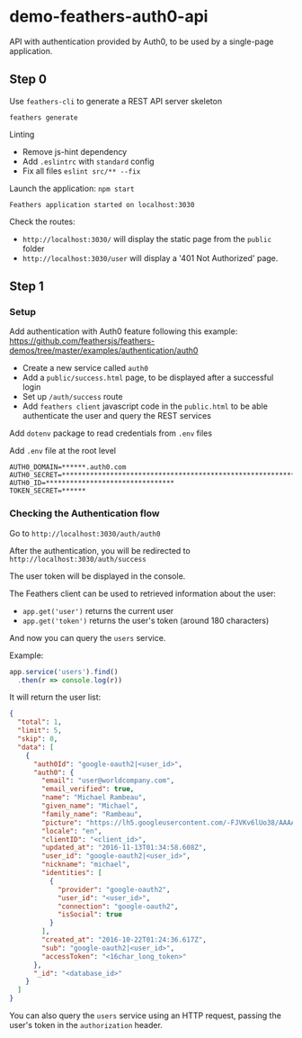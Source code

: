 # demo-feathers-auth0-api

API with authentication provided by Auth0, to be used by a single-page application.

## Step 0

Use `feathers-cli` to generate a REST API server skeleton

```
feathers generate
```

Linting

* Remove js-hint dependency
* Add `.eslintrc` with `standard` config
* Fix all files `eslint src/** --fix`

Launch the application: `npm start`

```
Feathers application started on localhost:3030
```

Check the routes:

* `http://localhost:3030/` will display the static page from the `public` folder
* `http://localhost:3030/user` will display a '401 Not Authorized' page.

## Step 1

### Setup

Add authentication with Auth0 feature following this example: https://github.com/feathersjs/feathers-demos/tree/master/examples/authentication/auth0

* Create a new service called `auth0`
* Add a `public/success.html` page, to be displayed after a successful login
* Set up `/auth/success` route
* Add `feathers client` javascript code in the `public.html` to be able authenticate the user and query the REST services

Add `dotenv` package to read credentials from `.env` files

Add `.env` file at the root level

```
AUTH0_DOMAIN=******.auth0.com
AUTH0_SECRET=****************************************************************
AUTH0_ID=********************************
TOKEN_SECRET=******
```

### Checking the Authentication flow

Go to `http://localhost:3030/auth/auth0`

After the authentication, you will be redirected to `http://localhost:3030/auth/success`

The user token will be displayed in the console.

The Feathers client can be used to retrieved information about the user:

* `app.get('user')` returns the current user
* `app.get('token')` returns the user's token (around 180 characters)

And now you can query the `users` service.

Example:

```js
app.service('users').find()
  .then(r => console.log(r))
```

It will return the user list:

```json
{
  "total": 1,
  "limit": 5,
  "skip": 0,
  "data": [
    {
      "auth0Id": "google-oauth2|<user_id>",
      "auth0": {
        "email": "user@worldcompany.com",
        "email_verified": true,
        "name": "Michael Rambeau",
        "given_name": "Michael",
        "family_name": "Rambeau",
        "picture": "https://lh5.googleusercontent.com/-FJVKv6lUo38/AAAAAAAAAAI/AAAAAAAAAAk/KOeF-rvKgnM/photo.jpg",
        "locale": "en",
        "clientID": "<client_id>",
        "updated_at": "2016-11-13T01:34:58.608Z",
        "user_id": "google-oauth2|<user_id>",
        "nickname": "michael",
        "identities": [
          {
            "provider": "google-oauth2",
            "user_id": "<user_id>",
            "connection": "google-oauth2",
            "isSocial": true
          }
        ],
        "created_at": "2016-10-22T01:24:36.617Z",
        "sub": "google-oauth2|<user_id>",
        "accessToken": "<16char_long_token>"
      },
      "_id": "<database_id>"
    }
  ]
}
```

You can also query the `users` service using an HTTP request, passing the user's token in the `authorization` header.
